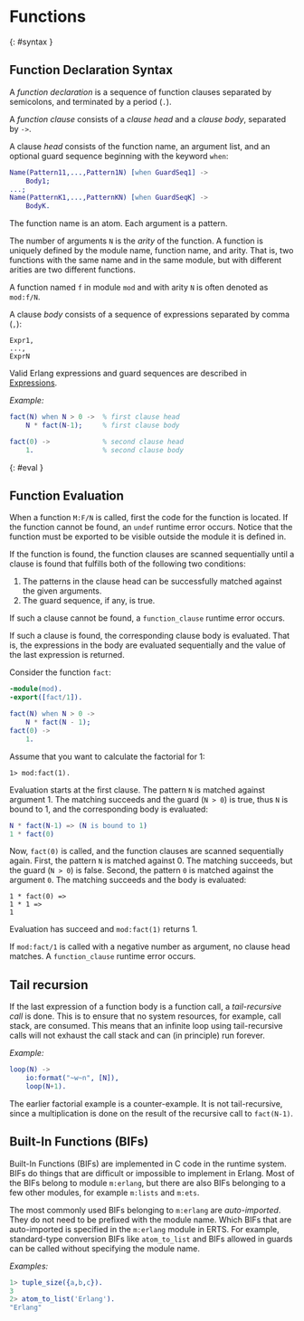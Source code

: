 <!--
%CopyrightBegin%

SPDX-License-Identifier: Apache-2.0

Copyright Ericsson AB 2023-2025. All Rights Reserved.

Licensed under the Apache License, Version 2.0 (the "License");
you may not use this file except in compliance with the License.
You may obtain a copy of the License at

    http://www.apache.org/licenses/LICENSE-2.0

Unless required by applicable law or agreed to in writing, software
distributed under the License is distributed on an "AS IS" BASIS,
WITHOUT WARRANTIES OR CONDITIONS OF ANY KIND, either express or implied.
See the License for the specific language governing permissions and
limitations under the License.

%CopyrightEnd%
-->
# Functions

[](){: #syntax }

## Function Declaration Syntax

A _function declaration_ is a sequence of function clauses separated by
semicolons, and terminated by a period (`.`).

A _function clause_ consists of a _clause head_ and a _clause body_, separated by
`->`.

A clause _head_ consists of the function name, an argument list, and an optional
guard sequence beginning with the keyword `when`:

```erlang
Name(Pattern11,...,Pattern1N) [when GuardSeq1] ->
    Body1;
...;
Name(PatternK1,...,PatternKN) [when GuardSeqK] ->
    BodyK.
```

The function name is an atom. Each argument is a pattern.

The number of arguments `N` is the _arity_ of the function. A function is
uniquely defined by the module name, function name, and arity. That is, two
functions with the same name and in the same module, but with different arities
are two different functions.

A function named `f` in module `mod` and with arity `N` is often denoted as
`mod:f/N`.

A clause _body_ consists of a sequence of expressions separated by comma (`,`):

```text
Expr1,
...,
ExprN
```

Valid Erlang expressions and guard sequences are described in
[Expressions](expressions.md).

_Example:_

```erlang
fact(N) when N > 0 ->  % first clause head
    N * fact(N-1);     % first clause body

fact(0) ->             % second clause head
    1.                 % second clause body
```

[](){: #eval }

## Function Evaluation

When a function `M:F/N` is called, first the code for the function is located.
If the function cannot be found, an `undef` runtime error occurs. Notice that
the function must be exported to be visible outside the module it is defined in.

If the function is found, the function clauses are scanned sequentially until a
clause is found that fulfills both of the following two conditions:

1. The patterns in the clause head can be successfully matched against the given
   arguments.
1. The guard sequence, if any, is true.

If such a clause cannot be found, a `function_clause` runtime error occurs.

If such a clause is found, the corresponding clause body is evaluated. That is,
the expressions in the body are evaluated sequentially and the value of the last
expression is returned.

Consider the function `fact`:

```erlang
-module(mod).
-export([fact/1]).

fact(N) when N > 0 ->
    N * fact(N - 1);
fact(0) ->
    1.
```

Assume that you want to calculate the factorial for 1:

```text
1> mod:fact(1).
```

Evaluation starts at the first clause. The pattern `N` is matched against
argument 1. The matching succeeds and the guard (`N > 0`) is true, thus `N` is
bound to 1, and the corresponding body is evaluated:

```erlang
N * fact(N-1) => (N is bound to 1)
1 * fact(0)
```

Now, `fact(0)` is called, and the function clauses are scanned
sequentially again. First, the pattern `N` is matched against 0. The
matching succeeds, but the guard (`N > 0`) is false. Second, the
pattern `0` is matched against the argument `0`. The matching succeeds
and the body is evaluated:

```text
1 * fact(0) =>
1 * 1 =>
1
```

Evaluation has succeed and `mod:fact(1)` returns 1.

If `mod:fact/1` is called with a negative number as argument, no clause head
matches. A `function_clause` runtime error occurs.

## Tail recursion

If the last expression of a function body is a function call, a
_tail-recursive call_ is done. This is to ensure that no system
resources, for example, call stack, are consumed. This means that an
infinite loop using tail-recursive calls will not exhaust the call
stack and can (in principle) run forever.

_Example:_

```erlang
loop(N) ->
    io:format("~w~n", [N]),
    loop(N+1).
```

The earlier factorial example is a counter-example. It is not
tail-recursive, since a multiplication is done on the result of the recursive
call to `fact(N-1)`.

## Built-In Functions (BIFs)

Built-In Functions (BIFs) are implemented in C code in the runtime
system. BIFs do things that are difficult or impossible to implement
in Erlang. Most of the BIFs belong to module `m:erlang`, but there
are also BIFs belonging to a few other modules, for example `m:lists`
and `m:ets`.

The most commonly used BIFs belonging to `m:erlang` are _auto-imported_. They do
not need to be prefixed with the module name. Which BIFs that are auto-imported
is specified in the `m:erlang` module in ERTS. For example, standard-type
conversion BIFs like `atom_to_list` and BIFs allowed in guards can be called
without specifying the module name.

_Examples:_

```erlang
1> tuple_size({a,b,c}).
3
2> atom_to_list('Erlang').
"Erlang"
```
